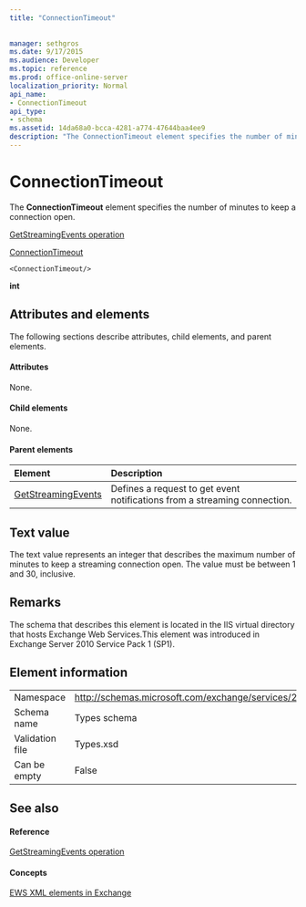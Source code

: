 ```yaml
---
title: "ConnectionTimeout"
 
 
manager: sethgros
ms.date: 9/17/2015
ms.audience: Developer
ms.topic: reference
ms.prod: office-online-server
localization_priority: Normal
api_name:
- ConnectionTimeout
api_type:
- schema
ms.assetid: 14da68a0-bcca-4281-a774-47644baa4ee9
description: "The ConnectionTimeout element specifies the number of minutes to keep a connection open."
---
```


# ConnectionTimeout

The **ConnectionTimeout** element specifies the number of minutes to keep a connection open. 
  
[GetStreamingEvents operation](getstreamingevents-operation.md)
  
[ConnectionTimeout](connectiontimeout.md)
  
```
<ConnectionTimeout/>
```

 **int**
## Attributes and elements

The following sections describe attributes, child elements, and parent elements.
  
#### Attributes

None.
  
#### Child elements

None.
  
#### Parent elements

|**Element**|**Description**|
|:-----|:-----|
|[GetStreamingEvents](getstreamingevents.md) <br/> |Defines a request to get event notifications from a streaming connection.  <br/> |
   
## Text value

The text value represents an integer that describes the maximum number of minutes to keep a streaming connection open. The value must be between 1 and 30, inclusive.
  
## Remarks

The schema that describes this element is located in the IIS virtual directory that hosts Exchange Web Services.This element was introduced in Exchange Server 2010 Service Pack 1 (SP1).
  
## Element information

|||
|:-----|:-----|
|Namespace  <br/> |http://schemas.microsoft.com/exchange/services/2006/types  <br/> |
|Schema name  <br/> |Types schema  <br/> |
|Validation file  <br/> |Types.xsd  <br/> |
|Can be empty  <br/> |False  <br/> |
   
## See also

#### Reference

[GetStreamingEvents operation](getstreamingevents-operation.md)
#### Concepts

[EWS XML elements in Exchange](ews-xml-elements-in-exchange.md)

